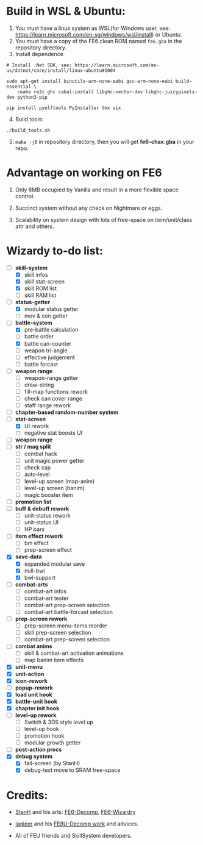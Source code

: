 # Build in WSL & Ubuntu:
1. You must have a linux system as WSL(for Windows user, see: https://learn.microsoft.com/en-sg/windows/wsl/install) or Ubuntu.
2. You must have a copy of the FE6 clean ROM named `fe6.gba` in the repository directory.
3. Install dependence
```
# Install .Net SDK, see: https://learn.microsoft.com/en-us/dotnet/core/install/linux-ubuntu#2004
```
```
sudo apt-get install binutils-arm-none-eabi gcc-arm-none-eabi build-essential \
    cmake re2c ghc cabal-install libghc-vector-dev libghc-juicypixels-dev python3-pip
```
```
pip install pyelftools PyInstaller tmx six
```
4. Build tools:
```
./build_tools.sh
```
5. `make -j8` in repository directory, then you will get **fe6-chax.gba** in your repo.


# Advantage on working on FE6

1. Only 8MB occupied by Vanilla and result in a more flexible space control.

2. Succinct system without any check on Nightmare or eggs.

3. Scalability on system design with lots of free-space on item/unit/class attr and others.

# Wizardy to-do list:
- [ ] **skill-system**
	- [x] skill infos
	- [x] skill stat-screen
	- [x] skill ROM list
	- [ ] skill RAM list
- [ ] **status-getter**
	- [x] modular status getter
	- [ ] mov & con getter
- [ ] **battle-system**
	- [x] pre-battle calculation
	- [ ] battle order
	- [x] battle can-counter
	- [ ] weapon tri-angle
	- [ ] effective judgement
	- [ ] battle forcast
- [ ] **weapon range**
	- [ ] weapon-range getter
	- [ ] draw-string
	- [ ] fill-map functions rework
	- [ ] check can cover range
	- [ ] staff range rework
- [ ] **chapter-based random-number system**
- [ ] **stat-screen**
	- [x] UI rework
	- [ ] negative stat boosts UI
- [ ] **weapon range**
- [ ] **str / mag split**
	- [ ] combat hack
	- [ ] unit magic power getter
	- [ ] check cap
	- [ ] auto-level
	- [ ] level-up screen (map-anim)
	- [ ] level-up screen (banim)
	- [ ] magic booster item
- [ ] **promotion list**
- [ ] **buff & debuff rework**
	- [ ] unit-status rework
	- [ ] unit-status UI
	- [ ] HP bars
- [ ] **item effect rework**
	- [ ] bm effect
	- [ ] prep-screen effect
- [x] **save-data**
	- [x] expanded modular save
	- [x] null-bwl
	- [x] bwl-support
- [ ] **combat-arts**
	- [ ] combat-art infos
	- [ ] combat-art tester
	- [ ] combat-art prep-screen selection
	- [ ] combat-art battle-forcast selection
- [ ] **prep-screen rework**
	- [ ] prep-screen menu-items reorder
	- [ ] skill prep-screen selection
	- [ ] combat-art prep-screen selection
- [ ] **combat anims**
	- [ ] skill & combat-art activation animations
	- [ ] map banim item effects
- [x] **unit-menu**
- [x] **unit-action**
- [x] **icon-rework**
- [ ] **popup-rework**
- [x] **load unit hook**
- [x] **battle-unit hook**
- [x] **chapter init hook**
- [ ] **level-up rework**
	- [ ] Switch & 3DS style level up
	- [ ] level-up hook
	- [ ] promotion hook
	- [ ] modular growth getter
- [ ] **post-action procs**
- [x] **debug system**
	- [x] fail-screen (by StanH)
	- [x] debug-text move to SRAM free-space

# Credits:
* [StanH](https://github.com/StanHash) and his arts: [FE6-Decomp](https://github.com/StanHash/fe6), [FE6-Wizardry](https://github.com/StanHash/fe6-wizardry)

* [laqieer](https://github.com/laqieer) and his [FE8U-Decomp work](https://github.com/laqieer/fireemblem8u) and advices.

* All of FEU friends and SkillSystem developers.
